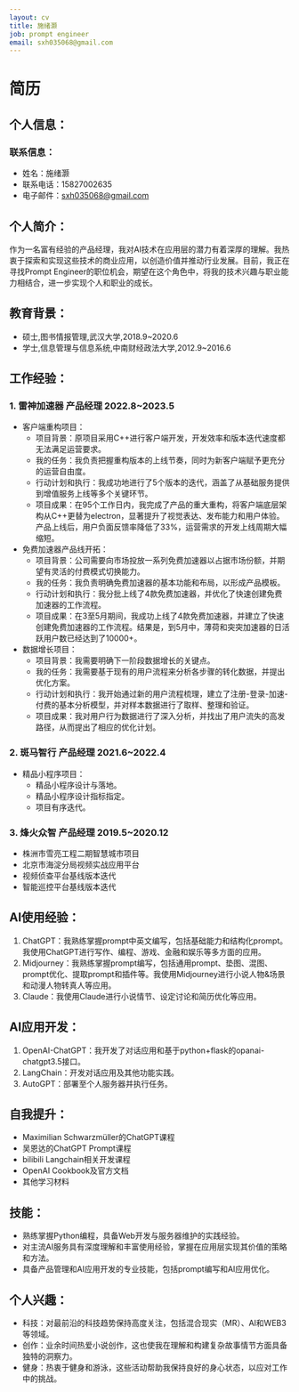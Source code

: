 ```yaml
---
layout: cv
title: 施绪灏
job: prompt engineer
email: sxh035068@gmail.com
---
```


# 简历

## 个人信息：

### 联系信息：
* 姓名：施绪灏
* 联系电话：15827002635
* 电子邮件：sxh035068@gmail.com

## 个人简介：
作为一名富有经验的产品经理，我对AI技术在应用层的潜力有着深厚的理解。我热衷于探索和实现这些技术的商业应用，以创造价值并推动行业发展。目前，我正在寻找Prompt Engineer的职位机会，期望在这个角色中，将我的技术兴趣与职业能力相结合，进一步实现个人和职业的成长。

## 教育背景：
* 硕士,图书情报管理,武汉大学,2018.9~2020.6
* 学士,信息管理与信息系统,中南财经政法大学,2012.9~2016.6

## 工作经验：

### 1. 雷神加速器 产品经理  2022.8~2023.5
* 客户端重构项目：
    * 项目背景：原项目采用C++进行客户端开发，开发效率和版本迭代速度都无法满足运营要求。
    * 我的任务：我负责把握重构版本的上线节奏，同时为新客户端赋予更充分的运营自由度。
    * 行动计划和执行：我成功地进行了5个版本的迭代，涵盖了从基础服务提供到增值服务上线等多个关键环节。
    * 项目成果：在95个工作日内，我完成了产品的重大重构，将客户端底层架构从C++更替为electron，显著提升了视觉表达、发布能力和用户体验。产品上线后，用户负面反馈率降低了33%，运营需求的开发上线周期大幅缩短。
* 免费加速器产品线开拓：
    * 项目背景：公司需要向市场投放一系列免费加速器以占据市场份额，并期望有灵活的付费模式切换能力。
    * 我的任务：我负责明确免费加速器的基本功能和布局，以形成产品模板。
    * 行动计划和执行：我分批上线了4款免费加速器，并优化了快速创建免费加速器的工作流程。
    * 项目成果：在3至5月期间，我成功上线了4款免费加速器，并建立了快速创建免费加速器的工作流程。结果是，到5月中，薄荷和突突加速器的日活跃用户数已经达到了10000+。
* 数据增长项目：
    * 项目背景：我需要明确下一阶段数据增长的关键点。
    * 我的任务：我需要基于现有的用户流程来分析各步骤的转化数据，并提出优化方案。
    * 行动计划和执行：我开始通过新的用户流程梳理，建立了注册-登录-加速-付费的基本分析模型，并对样本数据进行了取样、整理和验证。
    * 项目成果：我对用户行为数据进行了深入分析，并找出了用户流失的高发路径，从而提出了相应的优化计划。
### 2. 斑马智行 产品经理  2021.6~2022.4
* 精品小程序项目：
    * 精品小程序设计与落地。
    * 精品小程序设计指标指定。
    * 项目有序迭代。
 
### 3. 烽火众智 产品经理  2019.5~2020.12
* 株洲市雪亮工程二期智慧城市项目
* 北京市海淀分局视频实战应用平台
* 视频侦查平台基线版本迭代
* 智能巡控平台基线版本迭代

## AI使用经验：

1. ChatGPT：我熟练掌握prompt中英文编写，包括基础能力和结构化prompt。我使用ChatGPT进行写作、编程、游戏、金融和娱乐等多方面的应用。
2. Midjourney：我熟练掌握prompt编写，包括通用prompt、垫图、混图、prompt优化、提取prompt和插件等。我使用Midjourney进行小说人物&场景和动漫人物转真人等应用。
3. Claude：我使用Claude进行小说情节、设定讨论和简历优化等应用。

## AI应用开发：

1. OpenAI-ChatGPT：我开发了对话应用和基于python+flask的opanai-chatgpt3.5接口。
2. LangChain：开发对话应用及其他功能实践。
3. AutoGPT：部署至个人服务器并执行任务。

## 自我提升：
* Maximilian Schwarzmüller的ChatGPT课程
* 吴恩达的ChatGPT Prompt课程
* bilibili Langchain相关开发课程
* OpenAI Cookbook及官方文档
* 其他学习材料

## 技能：
* 熟练掌握Python编程，具备Web开发与服务器维护的实践经验。
* 对主流AI服务具有深度理解和丰富使用经验，掌握在应用层实现其价值的策略和方法。
* 具备产品管理和AI应用开发的专业技能，包括prompt编写和AI应用优化。

## 个人兴趣：
* 科技：对最前沿的科技趋势保持高度关注，包括混合现实（MR）、AI和WEB3等领域。
* 创作：业余时间热爱小说创作，这也使我在理解和构建复杂故事情节方面具备独特的洞察力。
* 健身：热衷于健身和游泳，这些活动帮助我保持良好的身心状态，以应对工作中的挑战。

<!-- ### Footer

Last updated: May 2013 -->
